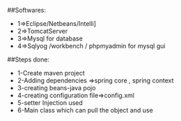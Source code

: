 ##Softwares:
- 1=>Eclipse/Netbeans/Intelli]
- 2=>TomcatServer
- 3=>Mysql for database
- 4=>Sqlyog /workbench / phpmyadmin for mysql gui

##Steps done:
- 1-Create maven project
- 2-Adding dependencies =>spring core , spring context
- 3-creating beans-java pojo
- 4-creating configuration file=>config.xml
- 5-setter Injection used
- 6-Main class which can pull the object and use